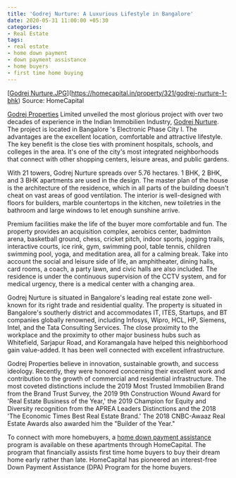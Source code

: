 ```yaml
---
title: 'Godrej Nurture: A Luxurious Lifestyle in Bangalore'
date: 2020-05-31 11:00:00 +05:30
categories:
- Real Estate
tags:
- real estate
- home down payment
- down payment assistance
- home buyers
- first time home buying
---
```


[[Godrej Nurture.JPG](/uploads/Godrej%20Nurture.JPG)](https://homecapital.in/property/321/godrej-nurture-1-bhk)
Source: HomeCapital

[Godrej Properties](https://homecapital.in/offering/developer/godrej-properties) Limited unveiled the most glorious project with over two decades of experience in the Indian Immobilien Industry, [Godrej Nurture](https://homecapital.in/property/321/godrej-nurture-1-bhk). The project is located in Bangalore 's Electronic Phase City I. The advantages are the excellent location, comfortable and attractive lifestyle. The key benefit is the close ties with prominent hospitals, schools, and colleges in the area. It's one of the city's most integrated neighborhoods that connect with other shopping centers, leisure areas, and public gardens.


With 21 towers, Godrej Nurture spreads over 5.76 hectares. 1 BHK, 2 BHK, and 3 BHK apartments are used in the design. The master plan of the house is the architecture of the residence, which in all parts of the building doesn't cheat on vast areas of good ventilation. The interior is well-designed with floors for builders, marble countertops in the kitchen, new toiletries in the bathroom and large windows to let enough sunshine arrive.

Premium facilities make the life of the buyer more comfortable and fun. The property provides an acquisition complex, aerobics center, badminton arena, basketball ground, chess, cricket pitch, indoor sports, jogging trails, interactive courts, ice rink, gym, swimming pool, table tennis, children swimming pool, yoga, and meditation area, all for a calming break. Take into account the social and leisure side of life, an amphitheater, dining halls, card rooms, a coach, a party lawn, and civic halls are also included. The residence is under the continuous supervision of the CCTV system, and for medical urgency, there is a medical center with a changing area.

Godrej Nurture is situated in Bangalore's leading real estate zone well-known for its right trade and residential quality. The property is situated in Bangalore's southerly district and accommodates IT, ITES, Startups, and BT companies globally renowned, including Infosys, Wipro, HCL, HP, Siemens, Intel, and the Tata Consulting Services. The close proximity to the workplace and the proximity to other major business hubs such as Whitefield, Sarjapur Road, and Koramangala have helped this neighborhood gain value-added. It has been well connected with excellent infrastructure.

Godrej Properties believe in innovation, sustainable growth, and success ideology. Recently, they were honored concerning their excellent work and contribution to the growth of commercial and residential infrastructure. The most coveted distinctions include the 2019 Most Trusted Immobilien Brand from the Brand Trust Survey, the 2019 9th Construction Wound Award for 'Real Estate Business of the Year,' the 2019 Champion for Equity and Diversity recognition from the APREA Leaders Distinctions and the 2018 'The Economic Times Best Real Estate Brand.' The 2018 CNBC-Awaaz Real Estate Awards also awarded him the "Builder of the Year." 

To connect with more homebuyers, a [home down payment assistance](https://homecapital.in) program is available on these apartments through HomeCapital. The program that financially assists first time home buyers to buy their dream home early rather than late. HomeCapital has pioneered an interest-free Down Payment Assistance (DPA) Program for the home buyers.





